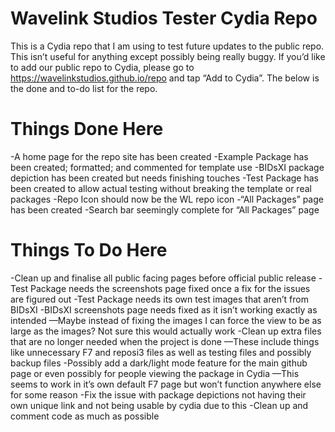 # Wavelink Studios Tester Cydia Repo
This is a Cydia repo that I am using to test future updates to the public repo. This isn’t useful for anything except possibly being really buggy. If you’d like to add our public repo to Cydia, please go to https://wavelinkstudios.github.io/repo and tap “Add to Cydia”. The below is the done and to-do list for the repo.

# Things Done Here
-A home page for the repo site has been created
-Example Package has been created; formatted; and commented for template use
-BIDsXI package depiction has been created but needs finishing touches
-Test Package has been created to allow actual testing without breaking the template or real packages
-Repo Icon should now be the WL repo icon
-“All Packages” page has been created
-Search bar seemingly complete for “All Packages” page

# Things To Do Here
-Clean up and finalise all public facing pages before official public release
-Test Package needs the screenshots page fixed once a fix for the issues are figured out
-Test Package needs its own test images that aren’t from BIDsXI
-BIDsXI screenshots page needs fixed as it isn’t working exactly as intended
—Maybe instead of fixing the images I can force the view to be as large as the images? Not sure this would actually work
-Clean up extra files that are no longer needed when the project is done
—These include things like unnecessary F7 and reposi3 files as well as testing files and possibly backup files
-Possibly add a dark/light mode feature for the main github page or even possibly for people viewing the package in Cydia
—This seems to work in it’s own default F7 page but won’t function anywhere else for some reason
-Fix the issue with package depictions not having their own unique link and not being usable by cydia due to this
-Clean up and comment code as much as possible